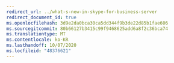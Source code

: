 ```yaml
---
redirect_url: ../what-s-new-in-skype-for-business-server
redirect_document_id: true
ms.openlocfilehash: 3d9e2da0bca30ca5dd344f9b3de22d85b1fae606
ms.sourcegitcommit: 80b66127b3415c99f9468625add6a8f2c36bca74
ms.translationtype: MT
ms.contentlocale: ko-KR
ms.lasthandoff: 10/07/2020
ms.locfileid: "48376621"
---
```

